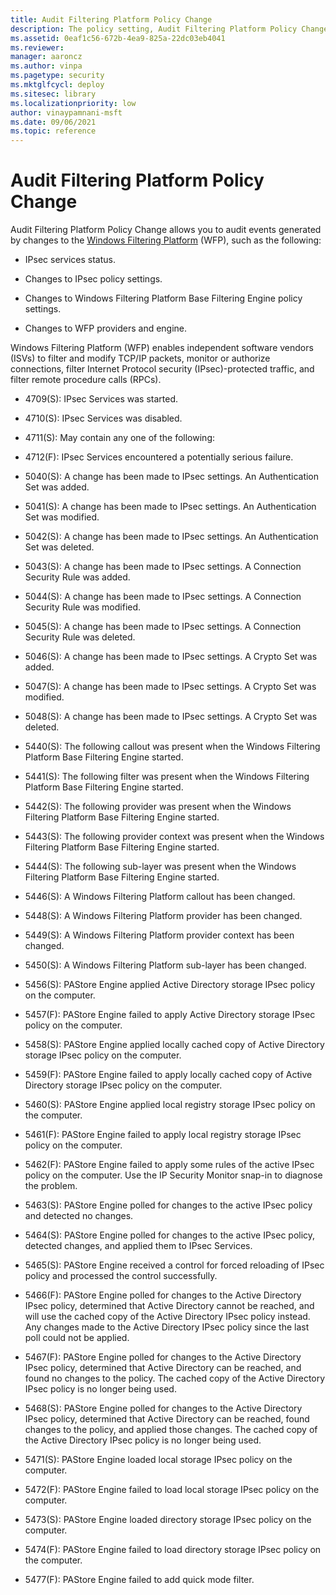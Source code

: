 ```yaml
---
title: Audit Filtering Platform Policy Change 
description: The policy setting, Audit Filtering Platform Policy Change, determines if audit events are generated for certain IPsec and Windows Filtering Platform actions.
ms.assetid: 0eaf1c56-672b-4ea9-825a-22dc03eb4041
ms.reviewer: 
manager: aaroncz
ms.author: vinpa
ms.pagetype: security
ms.mktglfcycl: deploy
ms.sitesec: library
ms.localizationpriority: low
author: vinaypamnani-msft
ms.date: 09/06/2021
ms.topic: reference
---
```


# Audit Filtering Platform Policy Change


Audit Filtering Platform Policy Change allows you to audit events generated by changes to the [Windows Filtering Platform](/windows/win32/fwp/windows-filtering-platform-start-page) (WFP), such as the following:

- IPsec services status.

- Changes to IPsec policy settings.

- Changes to Windows Filtering Platform Base Filtering Engine policy settings.

- Changes to WFP providers and engine.

Windows Filtering Platform (WFP) enables independent software vendors (ISVs) to filter and modify TCP/IP packets, monitor or authorize connections, filter Internet Protocol security (IPsec)-protected traffic, and filter remote procedure calls (RPCs).

- 4709(S): IPsec Services was started.

- 4710(S): IPsec Services was disabled.

- 4711(S): May contain any one of the following: 

- 4712(F): IPsec Services encountered a potentially serious failure.

- 5040(S): A change has been made to IPsec settings. An Authentication Set was added.

- 5041(S): A change has been made to IPsec settings. An Authentication Set was modified.

- 5042(S): A change has been made to IPsec settings. An Authentication Set was deleted.

- 5043(S): A change has been made to IPsec settings. A Connection Security Rule was added.

- 5044(S): A change has been made to IPsec settings. A Connection Security Rule was modified.

- 5045(S): A change has been made to IPsec settings. A Connection Security Rule was deleted.

- 5046(S): A change has been made to IPsec settings. A Crypto Set was added.

- 5047(S): A change has been made to IPsec settings. A Crypto Set was modified.

- 5048(S): A change has been made to IPsec settings. A Crypto Set was deleted.

- 5440(S): The following callout was present when the Windows Filtering Platform Base Filtering Engine started.

- 5441(S): The following filter was present when the Windows Filtering Platform Base Filtering Engine started.

- 5442(S): The following provider was present when the Windows Filtering Platform Base Filtering Engine started.

- 5443(S): The following provider context was present when the Windows Filtering Platform Base Filtering Engine started.

- 5444(S): The following sub-layer was present when the Windows Filtering Platform Base Filtering Engine started.

- 5446(S): A Windows Filtering Platform callout has been changed.

- 5448(S): A Windows Filtering Platform provider has been changed.

- 5449(S): A Windows Filtering Platform provider context has been changed.

- 5450(S): A Windows Filtering Platform sub-layer has been changed.

- 5456(S): PAStore Engine applied Active Directory storage IPsec policy on the computer.

- 5457(F): PAStore Engine failed to apply Active Directory storage IPsec policy on the computer.

- 5458(S): PAStore Engine applied locally cached copy of Active Directory storage IPsec policy on the computer.

- 5459(F): PAStore Engine failed to apply locally cached copy of Active Directory storage IPsec policy on the computer.

- 5460(S): PAStore Engine applied local registry storage IPsec policy on the computer.

- 5461(F): PAStore Engine failed to apply local registry storage IPsec policy on the computer.

- 5462(F): PAStore Engine failed to apply some rules of the active IPsec policy on the computer. Use the IP Security Monitor snap-in to diagnose the problem.

- 5463(S): PAStore Engine polled for changes to the active IPsec policy and detected no changes.

- 5464(S): PAStore Engine polled for changes to the active IPsec policy, detected changes, and applied them to IPsec Services.

- 5465(S): PAStore Engine received a control for forced reloading of IPsec policy and processed the control successfully.

- 5466(F): PAStore Engine polled for changes to the Active Directory IPsec policy, determined that Active Directory cannot be reached, and will use the cached copy of the Active Directory IPsec policy instead. Any changes made to the Active Directory IPsec policy since the last poll could not be applied.

- 5467(F): PAStore Engine polled for changes to the Active Directory IPsec policy, determined that Active Directory can be reached, and found no changes to the policy. The cached copy of the Active Directory IPsec policy is no longer being used.

- 5468(S): PAStore Engine polled for changes to the Active Directory IPsec policy, determined that Active Directory can be reached, found changes to the policy, and applied those changes. The cached copy of the Active Directory IPsec policy is no longer being used.

- 5471(S): PAStore Engine loaded local storage IPsec policy on the computer.

- 5472(F): PAStore Engine failed to load local storage IPsec policy on the computer.

- 5473(S): PAStore Engine loaded directory storage IPsec policy on the computer.

- 5474(F): PAStore Engine failed to load directory storage IPsec policy on the computer.

- 5477(F): PAStore Engine failed to add quick mode filter.